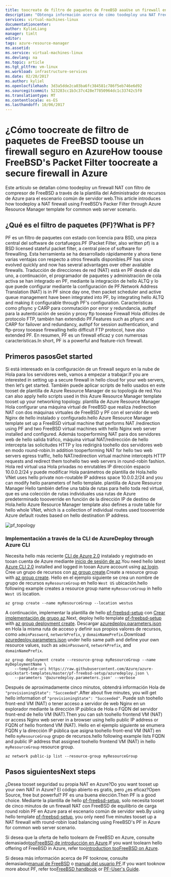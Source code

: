 ```yaml
---
title: toocreate de filtro de paquetes de FreeBSD aaaUse un firewall en Azure | Documentos de Microsoft
description: "Obtenga información acerca de cómo toodeploy una NAT FreeBSD de firewall PF en Azure."
services: virtual-machines-linux
documentationcenter: 
author: KylieLiang
manager: timlt
editor: 
tags: azure-resource-manager
ms.assetid: 
ms.service: virtual-machines-linux
ms.devlang: na
ms.topic: article
ms.tgt_pltfrm: vm-linux
ms.workload: infrastructure-services
ms.date: 02/20/2017
ms.author: kyliel
ms.openlocfilehash: 3d3a5dde2ca03ba6fc384581c786f5eb746e6d92
ms.sourcegitcommit: 523283cc1b3c37c428e77850964dc1c33742c5f0
ms.translationtype: MT
ms.contentlocale: es-ES
ms.lasthandoff: 10/06/2017
---
```

# <a name="how-toouse-freebsds-packet-filter-toocreate-a-secure-firewall-in-azure"></a><span data-ttu-id="0f3c3-103">¿Cómo toocreate de filtro de paquetes de FreeBSD toouse un firewall seguro en Azure</span><span class="sxs-lookup"><span data-stu-id="0f3c3-103">How toouse FreeBSD's Packet Filter toocreate a secure firewall in Azure</span></span>
<span data-ttu-id="0f3c3-104">Este artículo se detallan cómo toodeploy un firewall NAT con filtro de compresor de FreeBSD a través de la plantilla del Administrador de recursos de Azure para el escenario común de servidor web.</span><span class="sxs-lookup"><span data-stu-id="0f3c3-104">This article introduces how toodeploy a NAT firewall using FreeBSD’s Packer Filter through Azure Resource Manager template for common web server scenario.</span></span>

## <a name="what-is-pf"></a><span data-ttu-id="0f3c3-105">¿Qué es el filtro de paquetes (PF)?</span><span class="sxs-lookup"><span data-stu-id="0f3c3-105">What is PF?</span></span>
<span data-ttu-id="0f3c3-106">PF es un filtro de paquetes con estado con licencia para BSD, una pieza central del software de cortafuegos.</span><span class="sxs-lookup"><span data-stu-id="0f3c3-106">PF (Packet Filter, also written pf) is a BSD licensed stateful packet filter, a central piece of software for firewalling.</span></span> <span data-ttu-id="0f3c3-107">Esta herramienta se ha desarrollado rápidamente y ahora tiene varias ventajas con respecto a otros firewalls disponibles.</span><span class="sxs-lookup"><span data-stu-id="0f3c3-107">PF has since evolved quickly and now has several advantages over other available firewalls.</span></span> <span data-ttu-id="0f3c3-108">Traducción de direcciones de red (NAT) está en PF desde el día uno, a continuación, el programador de paquetes y administración de cola activa se han integrado en PF, mediante la integración de hello ALTQ y lo que puede configurar mediante la configuración de PF.</span><span class="sxs-lookup"><span data-stu-id="0f3c3-108">Network Address Translation (NAT) is in PF since day one, then packet scheduler and active queue management have been integrated into PF, by integrating hello ALTQ and making it configurable through PF's configuration.</span></span> <span data-ttu-id="0f3c3-109">Características como pfsync y CARP para conmutación por error y redundancia, authpf para la autenticación de sesión y proxy ftp tooease Firewall Hola difíciles de protocolo FTP, también han extendido PF.</span><span class="sxs-lookup"><span data-stu-id="0f3c3-109">Features such as pfsync and CARP for failover and redundancy, authpf for session authentication, and ftp-proxy tooease firewalling hello difficult FTP protocol, have also extended PF.</span></span> <span data-ttu-id="0f3c3-110">En resumen, PF es un firewall eficaz y con numerosas características.</span><span class="sxs-lookup"><span data-stu-id="0f3c3-110">In short, PF is a powerful and feature-rich firewall.</span></span> 

## <a name="get-started"></a><span data-ttu-id="0f3c3-111">Primeros pasos</span><span class="sxs-lookup"><span data-stu-id="0f3c3-111">Get started</span></span>
<span data-ttu-id="0f3c3-112">Si está interesado en la configuración de un firewall seguro en la nube de Hola para los servidores web, vamos a empezar a trabajar.</span><span class="sxs-lookup"><span data-stu-id="0f3c3-112">If you are interested in setting up a secure firewall in hello cloud for your web servers, then let’s get started.</span></span> <span data-ttu-id="0f3c3-113">También puede aplicar scripts de hello usados en este tooset de plantilla de Azure Resource Manager de su topología de red.</span><span class="sxs-lookup"><span data-stu-id="0f3c3-113">You can also apply hello scripts used in this Azure Resource Manager template tooset up your networking topology.</span></span>
<span data-ttu-id="0f3c3-114">plantilla de Azure Resource Manager Hola configurar una máquina virtual de FreeBSD que realiza /redirection NAT con dos máquinas virtuales de FreeBSD y PF con el servidor de web Nginx de hello instalado y configurado.</span><span class="sxs-lookup"><span data-stu-id="0f3c3-114">hello Azure Resource Manager template set up a FreeBSD virtual machine that performs NAT /redirection using PF and two FreeBSD virtual machines with hello Nginx web server installed and configured.</span></span> <span data-ttu-id="0f3c3-115">Además tooperforming NAT para dos servidores web de hello salida tráfico, máquina virtual NAT/redirección de hello intercepta las solicitudes HTTP y los redirigirá toohello dos servidores web en modo round-robin.</span><span class="sxs-lookup"><span data-stu-id="0f3c3-115">In addition tooperforming NAT for hello two web servers egress traffic, hello NAT/redirection virtual machine intercepts HTTP requests and redirect them toohello two web servers in round-robin fashion.</span></span> <span data-ttu-id="0f3c3-116">Hola red virtual usa Hola privadas no enrutables IP dirección espacio 10.0.0.2/24 y puede modificar Hola parámetros de plantilla de Hola.</span><span class="sxs-lookup"><span data-stu-id="0f3c3-116">hello VNet uses hello private non-routable IP address space 10.0.0.2/24 and you can modify hello parameters of hello template.</span></span> <span data-ttu-id="0f3c3-117">plantilla de Azure Resource Manager Hello también define una tabla de rutas para hello toda red virtual, que es una colección de rutas individuales usa rutas de Azure predeterminado toooverride en función de la dirección IP de destino de Hola.</span><span class="sxs-lookup"><span data-stu-id="0f3c3-117">hello Azure Resource Manager template also defines a route table for hello whole VNet, which is a collection of individual routes used toooverride Azure default routes based on hello destination IP address.</span></span> 

![pf_topology](./media/freebsd-pf-nat/pf_topology.jpg)
    
### <a name="deploy-through-azure-cli"></a><span data-ttu-id="0f3c3-119">Implementación a través de la CLI de Azure</span><span class="sxs-lookup"><span data-stu-id="0f3c3-119">Deploy through Azure CLI</span></span>
<span data-ttu-id="0f3c3-120">Necesita hello más reciente [CLI de Azure 2.0](/cli/azure/install-az-cli2) instalado y registrado en tooan cuenta de Azure mediante [inicio de sesión de az](/cli/azure/#login).</span><span class="sxs-lookup"><span data-stu-id="0f3c3-120">You need hello latest [Azure CLI 2.0](/cli/azure/install-az-cli2) installed and logged in tooan Azure account using [az login](/cli/azure/#login).</span></span> <span data-ttu-id="0f3c3-121">Cree un grupo de recursos con [az group create](/cli/azure/group#create).</span><span class="sxs-lookup"><span data-stu-id="0f3c3-121">Create a resource group with [az group create](/cli/azure/group#create).</span></span> <span data-ttu-id="0f3c3-122">Hello en el ejemplo siguiente se crea un nombre de grupo de recursos `myResourceGroup` en hello `West US` ubicación.</span><span class="sxs-lookup"><span data-stu-id="0f3c3-122">hello following example creates a resource group name `myResourceGroup` in hello `West US` location.</span></span>

```azurecli
az group create --name myResourceGroup --location westus
```

<span data-ttu-id="0f3c3-123">A continuación, implementar la plantilla de hello [pf-freebsd-setup](https://github.com/Azure/azure-quickstart-templates/tree/master/pf-freebsd-setup) con [Crear implementación de grupo az](/cli/azure/group/deployment#create).</span><span class="sxs-lookup"><span data-stu-id="0f3c3-123">Next, deploy hello template [pf-freebsd-setup](https://github.com/Azure/azure-quickstart-templates/tree/master/pf-freebsd-setup) with [az group deployment create](/cli/azure/group/deployment#create).</span></span> <span data-ttu-id="0f3c3-124">Descargar [azuredeploy.parameters.json](https://github.com/Azure/azure-quickstart-templates/blob/master/pf-freebsd-setup/azuredeploy.parameters.json) en Hola la misma ruta de acceso y definir sus propios valores de recursos, como `adminPassword`, `networkPrefix`, y `domainNamePrefix`.</span><span class="sxs-lookup"><span data-stu-id="0f3c3-124">Download [azuredeploy.parameters.json](https://github.com/Azure/azure-quickstart-templates/blob/master/pf-freebsd-setup/azuredeploy.parameters.json) under hello same path and define your own resource values, such as `adminPassword`, `networkPrefix`, and `domainNamePrefix`.</span></span> 

```azurecli
az group deployment create --resource-group myResourceGroup --name myDeploymentName \
    --template-uri https://raw.githubusercontent.com/Azure/azure-quickstart-templates/master/pf-freebsd-setup/azuredeploy.json \
    --parameters '@azuredeploy.parameters.json' --verbose
```

<span data-ttu-id="0f3c3-125">Después de aproximadamente cinco minutos, obtendrá información Hola de `"provisioningState": "Succeeded"`.</span><span class="sxs-lookup"><span data-stu-id="0f3c3-125">After about five minutes, you will get hello information of `"provisioningState": "Succeeded"`.</span></span> <span data-ttu-id="0f3c3-126">Puede ssh toohello front-end VM (NAT) o tener acceso a servidor de web Nginx en un explorador mediante la dirección IP pública de Hola o FQDN del servidor front-end de hello VM (NAT).</span><span class="sxs-lookup"><span data-stu-id="0f3c3-126">Then you can ssh toohello frontend VM (NAT) or access Nginx web server in a browser using hello public IP address or FQDN of hello frontend VM (NAT).</span></span> <span data-ttu-id="0f3c3-127">Hello en el ejemplo siguiente se enumera FQDN y la dirección IP pública que asigna toohello front-end VM (NAT) en hello `myResourceGroup` grupo de recursos.</span><span class="sxs-lookup"><span data-stu-id="0f3c3-127">hello following example lists FQDN and public IP address that assigned toohello frontend VM (NAT) in hello `myResourceGroup` resource group.</span></span> 

```azurecli
az network public-ip list --resource-group myResourceGroup
```
    
## <a name="next-steps"></a><span data-ttu-id="0f3c3-128">Pasos siguientes</span><span class="sxs-lookup"><span data-stu-id="0f3c3-128">Next steps</span></span>
<span data-ttu-id="0f3c3-129">¿Desea tooset seguridad su propia NAT en Azure?</span><span class="sxs-lookup"><span data-stu-id="0f3c3-129">Do you want tooset up your own NAT in Azure?</span></span> <span data-ttu-id="0f3c3-130">El código abierto es gratis, pero ¿es eficaz?</span><span class="sxs-lookup"><span data-stu-id="0f3c3-130">Open Source, free but powerful?</span></span> <span data-ttu-id="0f3c3-131">PF es una buena elección.</span><span class="sxs-lookup"><span data-stu-id="0f3c3-131">Then PF is a good choice.</span></span> <span data-ttu-id="0f3c3-132">Mediante la plantilla de hello [pf-freebsd-setup](https://github.com/Azure/azure-quickstart-templates/tree/master/pf-freebsd-setup), solo necesita tooset de cinco minutos de un firewall NAT con FreeBSD de equilibrio de carga round robin PF en Azure para el escenario común de servidor web.</span><span class="sxs-lookup"><span data-stu-id="0f3c3-132">By using hello template [pf-freebsd-setup](https://github.com/Azure/azure-quickstart-templates/tree/master/pf-freebsd-setup), you only need five minutes tooset up a NAT firewall with round-robin load balancing using FreeBSD's PF in Azure for common web server scenario.</span></span> 

<span data-ttu-id="0f3c3-133">Si desea que la oferta de hello toolearn de FreeBSD en Azure, consulte demasiado[tooFreeBSD de introducción en Azure](freebsd-intro-on-azure.md).</span><span class="sxs-lookup"><span data-stu-id="0f3c3-133">If you want toolearn hello offering of FreeBSD in Azure, refer too[introduction tooFreeBSD on Azure](freebsd-intro-on-azure.md).</span></span>

<span data-ttu-id="0f3c3-134">Si desea más información acerca de PF tooknow, consulte demasiado[manual de FreeBSD](https://www.freebsd.org/doc/handbook/firewalls-pf.html) o [manual del usuario PF](https://www.freebsd.org/doc/handbook/firewalls-pf.html).</span><span class="sxs-lookup"><span data-stu-id="0f3c3-134">If you want tooknow more about PF, refer too[FreeBSD handbook](https://www.freebsd.org/doc/handbook/firewalls-pf.html) or [PF-User's Guide](https://www.freebsd.org/doc/handbook/firewalls-pf.html).</span></span>
